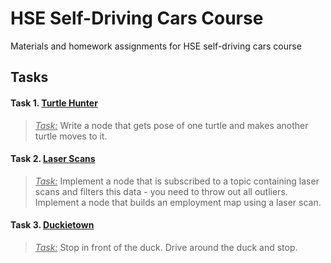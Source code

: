 # HSE Self-Driving Cars Course

Materials and homework assignments for HSE self-driving cars course

## Tasks

#### Task 1. [Turtle Hunter](/Task_1)
> <ins><i>Task:</i></ins> Write a node that gets pose of one turtle and makes another turtle moves to it.

#### Task 2. [Laser Scans](/Task_2)
> <ins><i>Task:</i></ins> Implement a node that is subscribed to a topic containing laser scans and filters this data - you need to throw out all outliers. Implement a node that builds an employment map using a laser scan.

#### Task 3. [Duckietown](/Task_3)
> <ins><i>Task:</i></ins> Stop in front of the duck. Drive around the duck and stop.

